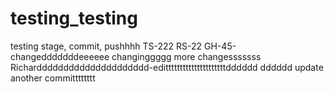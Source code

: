 # testing_testing
testing stage, commit, pushhhh
TS-222
RS-22
GH-45-changedddddddeeeeee
changinggggg
more changesssssss
Richarddddddddddddddddddddd-editttttttttttttttttttttdddddd
dddddd
update
another
committtttttt
